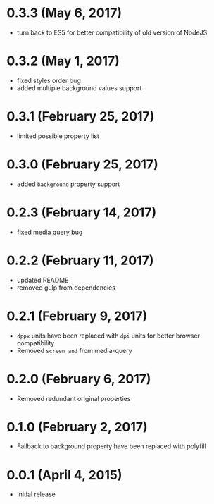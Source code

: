 # 0.3.3 (May 6, 2017)
- turn back to ES5 for better compatibility of old version of NodeJS

# 0.3.2 (May 1, 2017)

- fixed styles order bug
- added multiple background values support

# 0.3.1 (February 25, 2017)

- limited possible property list  

# 0.3.0 (February 25, 2017)

- added `background` property support

# 0.2.3 (February 14, 2017)

- fixed media query bug

# 0.2.2 (February 11, 2017)

- updated README
- removed gulp from dependencies

# 0.2.1 (February 9, 2017)

- `dppx` units have been replaced with `dpi` units for better browser compatibility
- Removed `screen and` from media-query

# 0.2.0 (February 6, 2017)

- Removed redundant original properties
   
# 0.1.0 (February 2, 2017)

- Fallback to background property have been replaced with polyfill  


# 0.0.1 (April 4, 2015)

- Initial release
